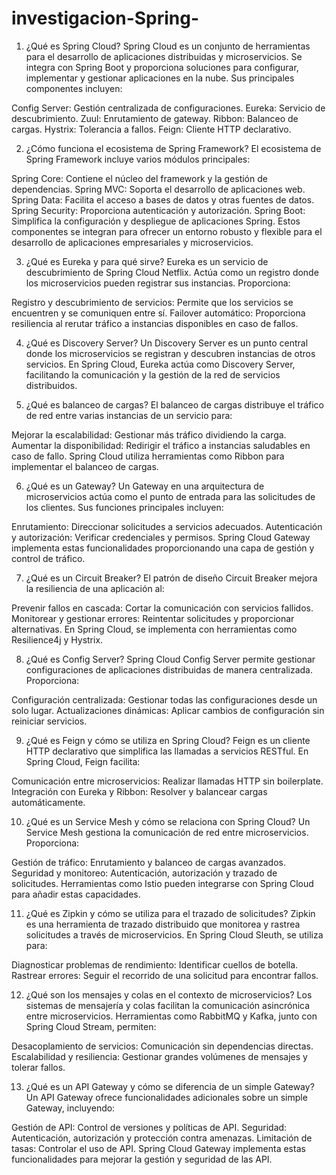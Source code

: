 # investigacion-Spring-

1. ¿Qué es Spring Cloud?
Spring Cloud es un conjunto de herramientas para el desarrollo de aplicaciones distribuidas y microservicios. Se integra con Spring Boot y proporciona soluciones para configurar, implementar y gestionar aplicaciones en la nube. Sus principales componentes incluyen:

Config Server: Gestión centralizada de configuraciones.
Eureka: Servicio de descubrimiento.
Zuul: Enrutamiento de gateway.
Ribbon: Balanceo de cargas.
Hystrix: Tolerancia a fallos.
Feign: Cliente HTTP declarativo.


2. ¿Cómo funciona el ecosistema de Spring Framework?
El ecosistema de Spring Framework incluye varios módulos principales:

Spring Core: Contiene el núcleo del framework y la gestión de dependencias.
Spring MVC: Soporta el desarrollo de aplicaciones web.
Spring Data: Facilita el acceso a bases de datos y otras fuentes de datos.
Spring Security: Proporciona autenticación y autorización.
Spring Boot: Simplifica la configuración y despliegue de aplicaciones Spring.
Estos componentes se integran para ofrecer un entorno robusto y flexible para el desarrollo de aplicaciones empresariales y microservicios.

3. ¿Qué es Eureka y para qué sirve?
Eureka es un servicio de descubrimiento de Spring Cloud Netflix. Actúa como un registro donde los microservicios pueden registrar sus instancias. Proporciona:

Registro y descubrimiento de servicios: Permite que los servicios se encuentren y se comuniquen entre sí.
Failover automático: Proporciona resiliencia al rerutar tráfico a instancias disponibles en caso de fallos.

4. ¿Qué es Discovery Server?
Un Discovery Server es un punto central donde los microservicios se registran y descubren instancias de otros servicios. En Spring Cloud, Eureka actúa como Discovery Server, facilitando la comunicación y la gestión de la red de servicios distribuidos.

5. ¿Qué es balanceo de cargas?
El balanceo de cargas distribuye el tráfico de red entre varias instancias de un servicio para:

Mejorar la escalabilidad: Gestionar más tráfico dividiendo la carga.
Aumentar la disponibilidad: Redirigir el tráfico a instancias saludables en caso de fallo.
Spring Cloud utiliza herramientas como Ribbon para implementar el balanceo de cargas.

6. ¿Qué es un Gateway?
Un Gateway en una arquitectura de microservicios actúa como el punto de entrada para las solicitudes de los clientes. Sus funciones principales incluyen:

Enrutamiento: Direccionar solicitudes a servicios adecuados.
Autenticación y autorización: Verificar credenciales y permisos.
Spring Cloud Gateway implementa estas funcionalidades proporcionando una capa de gestión y control de tráfico.

7. ¿Qué es un Circuit Breaker?
El patrón de diseño Circuit Breaker mejora la resiliencia de una aplicación al:

Prevenir fallos en cascada: Cortar la comunicación con servicios fallidos.
Monitorear y gestionar errores: Reintentar solicitudes y proporcionar alternativas.
En Spring Cloud, se implementa con herramientas como Resilience4j y Hystrix.

8. ¿Qué es Config Server?
Spring Cloud Config Server permite gestionar configuraciones de aplicaciones distribuidas de manera centralizada. Proporciona:

Configuración centralizada: Gestionar todas las configuraciones desde un solo lugar.
Actualizaciones dinámicas: Aplicar cambios de configuración sin reiniciar servicios.


9. ¿Qué es Feign y cómo se utiliza en Spring Cloud?
Feign es un cliente HTTP declarativo que simplifica las llamadas a servicios RESTful. En Spring Cloud, Feign facilita:

Comunicación entre microservicios: Realizar llamadas HTTP sin boilerplate.
Integración con Eureka y Ribbon: Resolver y balancear cargas automáticamente.

10. ¿Qué es un Service Mesh y cómo se relaciona con Spring Cloud?
Un Service Mesh gestiona la comunicación de red entre microservicios. Proporciona:

Gestión de tráfico: Enrutamiento y balanceo de cargas avanzados.
Seguridad y monitoreo: Autenticación, autorización y trazado de solicitudes.
Herramientas como Istio pueden integrarse con Spring Cloud para añadir estas capacidades.


11. ¿Qué es Zipkin y cómo se utiliza para el trazado de solicitudes?
Zipkin es una herramienta de trazado distribuido que monitorea y rastrea solicitudes a través de microservicios. En Spring Cloud Sleuth, se utiliza para:

Diagnosticar problemas de rendimiento: Identificar cuellos de botella.
Rastrear errores: Seguir el recorrido de una solicitud para encontrar fallos.


12. ¿Qué son los mensajes y colas en el contexto de microservicios?
Los sistemas de mensajería y colas facilitan la comunicación asincrónica entre microservicios. Herramientas como RabbitMQ y Kafka, junto con Spring Cloud Stream, permiten:

Desacoplamiento de servicios: Comunicación sin dependencias directas.
Escalabilidad y resiliencia: Gestionar grandes volúmenes de mensajes y tolerar fallos.


13. ¿Qué es un API Gateway y cómo se diferencia de un simple Gateway?
Un API Gateway ofrece funcionalidades adicionales sobre un simple Gateway, incluyendo:

Gestión de API: Control de versiones y políticas de API.
Seguridad: Autenticación, autorización y protección contra amenazas.
Limitación de tasas: Controlar el uso de API.
Spring Cloud Gateway implementa estas funcionalidades para mejorar la gestión y seguridad de las API.
